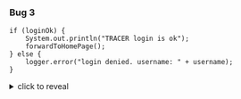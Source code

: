 
### Bug 3 

```
if (loginOk) {
    System.out.println("TRACER login is ok");
    forwardToHomePage();
} else {
    logger.error("login denied. username: " + username);
}
```

<details>
<summary>click to reveal</summary>
<pre>
    public void doFFMpegComputation() {
        PrintStream original = System.out;

        System.setOut(null);

        // call library
        doComputation();

        System.setOut(original);
    }</pre>
</details>
